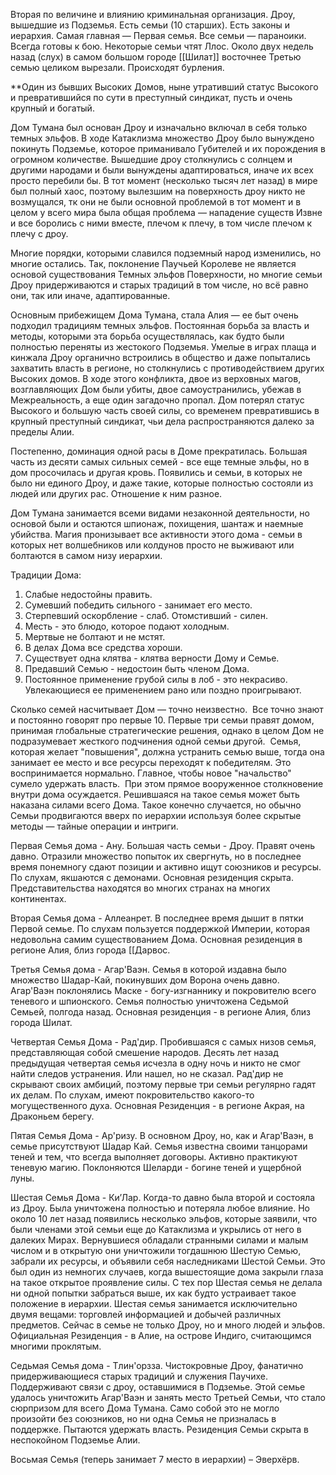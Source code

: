 Вторая по величине и влиянию криминальная организация. Дроу, вышедшие из Подземья. Есть семьи (10 старших). Есть законы и иерархия. Самая главная — Первая семья. Все семьи — параноики. Всегда готовы к бою. Некоторые семьи чтят Ллос. Около двух недель назад (слух) в самом большом городе [[Шилат]] восточнее Третью семью целиком вырезали. Происходят бурления.







**Один из бывших Высоких Домов, ныне утративший статус Высокого и превратившийся по сути в преступный синдикат, пусть и очень крупный и богатый.

Дом Тумана был основан Дроу и изначально включал в себя только темных эльфов. В ходе Катаклизма множество Дроу было вынуждено покинуть Подземье, которое приманивало Губителей и их порождения в огромном количестве. Вышедшие дроу столкнулись с солнцем и другими народами и были вынуждены адаптироваться, иначе их всех просто перебили бы. В тот момент (несколько тысяч лет назад) в мире был полный хаос, поэтому вылезшим на поверхность дроу никто не возмущался, тк они не были основной проблемой в тот момент и в целом у всего мира была общая проблема — нападение существ Извне и все боролись с ними вместе, плечом к плечу, в том числе плечом к плечу с дроу. 

Многие порядки, которыми славился подземный народ изменились, но многие остались. Так, поклонение Паучьей Королеве не является основой существования Темных эльфов Поверхности, но многие семьи Дроу придерживаются и старых традиций в том числе, но всё равно они, так или иначе, адаптированные.

Основным прибежищем Дома Тумана, стала Алия — ее быт очень подходил традициям темных эльфов. Постоянная борьба за власть и методы, которыми эта борьба осуществлялась, как будто были полностью переняты из жестокого Подземья. Умелые в играх плаща и кинжала Дроу органично встроились в общество и даже попытались захватить власть в регионе, но столкнулись с противодействием других Высоких домов. В ходе этого конфликта, двое из верховных магов, возглавляющих Дом были убиты, двое самоустранились, убежав в Межреальность, а еще один загадочно пропал. Дом потерял статус Высокого и большую часть своей силы, со временем превратившись в крупный преступный синдикат, чьи дела распространяются далеко за пределы Алии.

Постепенно, доминация одной расы в Доме прекратилась. Большая часть из десяти самых сильных семей - все еще темные эльфы, но в дом просочилась и другая кровь. Появились и семьи, в которых не было ни единого Дроу, и даже такие, которые полностью состояли из людей или других рас. Отношение к ним разное. 

Дом Тумана занимается всеми видами незаконной деятельности, но основой были и остаются шпионаж, похищения, шантаж и наемные убийства. Магия пронизывает все активности этого дома - семьи в которых нет волшебников или колдунов просто не выживают или болтаются в самом низу иерархии. 

  

Традиции Дома:
1. Слабые недостойны править.
2. Сумевший победить сильного - занимает его место.
3. Стерпевший оскорбление - слаб. Отомстивший - силен.
4. Месть - это блюдо, которое подают холодным.
5. Мертвые не болтают и не мстят.
6. В делах Дома все средства хороши.
7. Существует одна клятва - клятва верности Дому и Семье.
8. Предавший Семью - недостоин быть членом Дома.
9. Постоянное применение грубой силы в лоб - это некрасиво. Увлекающиеся ее применением рано или поздно проигрывают.

  

Сколько семей насчитывает Дом — точно неизвестно. 
Все точно знают и постоянно говорят про первые 10. Первые три семьи правят домом, принимая глобальные стратегические решения, однако в целом Дом не подразумевает жесткого подчинения одной семьи другой. 
Семья, которая желает "повышения", должна устранить семью выше, тогда она занимает ее место и все ресурсы переходят к победителям. Это воспринимается нормально. Главное, чтобы новое "начальство" сумело удержать власть. 
При этом прямое вооруженное столкновение внутри дома осуждается. Решившаяся на такое семья может быть наказана силами всего Дома. Такое конечно случается, но обычно Семьи продвигаются вверх по иерархии используя более скрытые методы — тайные операции и интриги. 



Первая Семья дома - Ану. Большая часть семьи - Дроу. Правят очень давно. Отразили множество попыток их свергнуть, но в последнее время понемногу сдают позиции и активно ищут союзников и ресурсы. По слухам, якшаются с демонами. Основная резиденция скрыта. Представительства находятся во многих странах на многих континентах. 

Вторая Семья дома - Аллеанрет. В последнее время дышит в пятки Первой семье. По слухам пользуется поддержкой Империи, которая недовольна самим существованием Дома. Основная резиденция в регионе Алия, близ города [[Дарвос.

Третья Семья дома - Агар'Ваэн. Семья в которой издавна было множество Шадар-Кай, покинувших дом Ворона очень давно. Агар'Ваэн поклонялись Маске - богу-изгнаннику и покровителю всего теневого и шпионского. Семья полностью уничтожена Седьмой Семьей, полгода назад. Основная резиденция - в регионе Алия, близ города Шилат. 

Четвертая Семья Дома - Рад'дир. Пробившаяся с самых низов семья, представляющая собой смешение народов. Десять лет назад предыдущая четвертая семья исчезла в одну ночь и никто не смог найти следов устранения. Или нашел, но не сказал. Рад'дир не скрывают своих амбиций, поэтому первые три семьи регулярно гадят их делам. По слухам, имеют покровительство какого-то могущественного духа. Основная Резиденция - в регионе Акрая, на Драконьем берегу. 

Пятая Семья Дома - Ар'ризу. В основном Дроу, но, как и Агар'Ваэн, в семье присутствуют Шадар Кай. Семья известна своими танцорами теней и тем, что всегда выполняет договоры. Активно практикуют теневую магию. Поклоняются Шеларди - богине теней и ущербной луны.

Шестая Семья Дома - Ки’Лар. Когда-то давно была второй и состояла из Дроу. Была уничтожена полностью и потеряла любое влияние. Но около 10 лет назад появились несколько эльфов, которые заявили, что были членами этой семьи еще до Катаклизма и укрылись от него в далеких Мирах. Вернувшиеся обладали странными силами и малым числом и в открытую они уничтожили тогдашнюю Шестую Семью, забрали их ресурсы, и объявили себя наследниками Шестой Семьи. Это был один из немногих случаев, когда вышестоящие дома закрыли глаза на такое открытое проявление силы. С тех пор Шестая семья не делала ни одной попытки забраться выше, их как будто устраивает такое положение в иерархии. Шестая семья занимается исключительно двумя вещами: торговлей информацией и добычей различных предметов. Сейчас в семье не только Дроу, но и много людей и эльфов. Официальная Резиденция - в Алие, на острове Индиго, считающимся многими проклятым. 

Седьмая Семья дома - Тлин'орзза. Чистокровные Дроу, фанатично придерживающиеся старых традиций и служения Паучихе. Поддерживают связи с дроу, оставшимися в Подземье. Этой семье удалось уничтожить Агар'Ваэн и занять место Третьей Семьи, что стало сюрпризом для всего Дома Тумана. Само собой это не могло произойти без союзников, но ни одна Семья не призналась в поддержке. Пытаются удержать власть. Резиденция Семьи скрыта в неспокойном Подземье Алии.

Восьмая Семья (теперь занимает 7 место в иерархии) – Эверхёрв. 